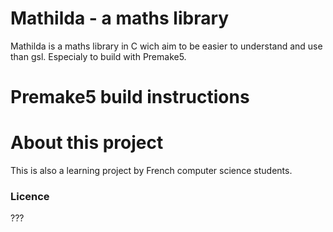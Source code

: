 # Mathilda - a maths library

Mathilda is a maths library in C wich aim to be easier to understand and use than gsl. Especialy to build with Premake5.

# Premake5 build instructions

# About this project

This is also a learning project by French computer science students.

### Licence

???
